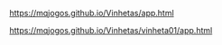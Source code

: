 https://mqjogos.github.io/Vinhetas/app.html

https://mqjogos.github.io/Vinhetas/vinheta01/app.html




